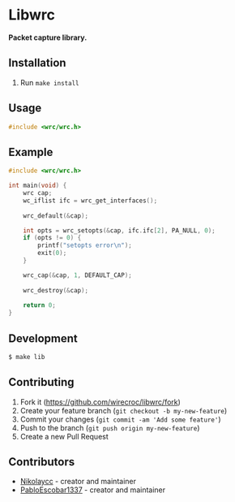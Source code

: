 # Libwrc
**Packet capture library.**

## Installation

1. Run `make install`

## Usage

```c
#include <wrc/wrc.h>
```

## Example

```c
#include <wrc/wrc.h>

int main(void) {
    wrc cap;
    wc_iflist ifc = wrc_get_interfaces();
    
    wrc_default(&cap);

    int opts = wrc_setopts(&cap, ifc.ifc[2], PA_NULL, 0);
    if (opts != 0) {
        printf("setopts error\n");
        exit(0);
    }

    wrc_cap(&cap, 1, DEFAULT_CAP);
    
    wrc_destroy(&cap);
        
    return 0; 
}
```

## Development

```bash
$ make lib
```

## Contributing

1. Fork it (<https://github.com/wirecroc/libwrc/fork>)
2. Create your feature branch (`git checkout -b my-new-feature`)
3. Commit your changes (`git commit -am 'Add some feature'`)
4. Push to the branch (`git push origin my-new-feature`)
5. Create a new Pull Request

## Contributors

- [Nikolaycc](https://github.com/nikolaycc) - creator and maintainer
- [PabloEscobar1337](https://github.com/PabloEscobar1337) - creator and maintainer
